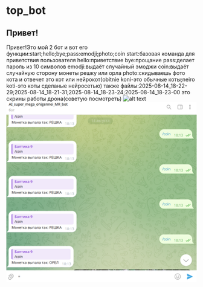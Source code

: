 # top_bot

## Привет!

Привет!Это мой 2 бот и вот его функции:start;hello;bye;pass:emodji;photo;coin
start:базовая команда для приветствия пользователя
hello:приветствие
bye:прощание
pass:делает пароль из 10 символов
emodji:выдаёт случайный эмоджи
coin:выдаёт случайную сторону монеты решку или орла
photo:скидываешь фото кота и отвечет это кот или нейрокот(obitnie koni-это обычные коты;neiro koti-это коты сделаные нейросетью)
также файлы:2025-08-14_18-22-29;2025-08-14_18-21-31;2025-08-14_18-23-24;2025-08-14_18-23-00 это скрины работы дрона(советую посмотреть)
![alt text](C:\projects\AI_telega_bot\2025-08-14_18-21-31.png)
![alt text](2025-08-14_18-22-29.png)
